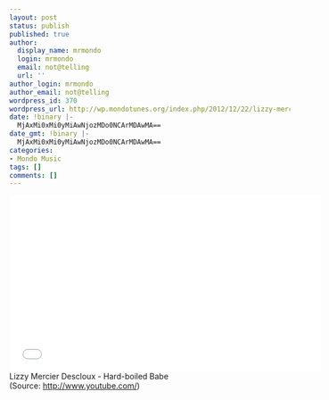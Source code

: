 ```yaml
---
layout: post
status: publish
published: true
author:
  display_name: mrmondo
  login: mrmondo
  email: not@telling
  url: ''
author_login: mrmondo
author_email: not@telling
wordpress_id: 370
wordpress_url: http://wp.mondotunes.org/index.php/2012/12/22/lizzy-mercier-descloux-hard-boiled-babe/
date: !binary |-
  MjAxMi0xMi0yMiAwNjozMDo0NCArMDAwMA==
date_gmt: !binary |-
  MjAxMi0xMi0yMiAwNjozMDo0NCArMDAwMA==
categories:
- Mondo Music
tags: []
comments: []
---
```

<iframe width="560" height="315" src="//www.youtube.com/embed/HpWl_IsPneI" frameborder="0"> </iframe>
Lizzy Mercier Descloux - Hard-boiled Babe
<div class="attribution">(<span>Source:</span> <a href="http://www.youtube.com/">http://www.youtube.com/</a>)</div>
